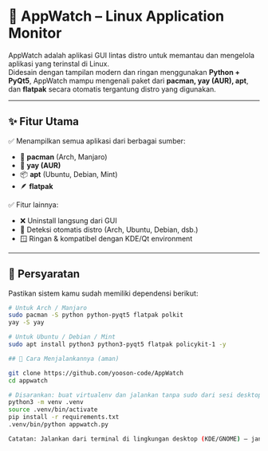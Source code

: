 # 🧩 AppWatch – Linux Application Monitor

AppWatch adalah aplikasi GUI lintas distro untuk memantau dan mengelola aplikasi yang terinstal di Linux.  
Didesain dengan tampilan modern dan ringan menggunakan **Python + PyQt5**, AppWatch mampu mengenali paket dari **pacman, yay (AUR), apt**, dan **flatpak** secara otomatis tergantung distro yang digunakan.

---

## ✨ Fitur Utama

✅ Menampilkan semua aplikasi dari berbagai sumber:

- 🧱 **pacman** (Arch, Manjaro)
- 🧩 **yay (AUR)**
- 📦 **apt** (Ubuntu, Debian, Mint)
- 🪶 **flatpak**

✅ Fitur lainnya:

- ❌ Uninstall langsung dari GUI
- 🧠 Deteksi otomatis distro (Arch, Ubuntu, Debian, dsb.)
- 🪟 Ringan & kompatibel dengan KDE/Qt environment

---

## 🧱 Persyaratan

Pastikan sistem kamu sudah memiliki dependensi berikut:

```bash
# Untuk Arch / Manjaro
sudo pacman -S python python-pyqt5 flatpak polkit
yay -S yay

# Untuk Ubuntu / Debian / Mint
sudo apt install python3 python3-pyqt5 flatpak policykit-1 -y

## 📜 Cara Menjalankannya (aman)

git clone https://github.com/yooson-code/AppWatch
cd appwatch

# Disarankan: buat virtualenv dan jalankan tanpa sudo dari sesi desktop
python3 -m venv .venv
source .venv/bin/activate
pip install -r requirements.txt
.venv/bin/python appwatch.py

Catatan: Jalankan dari terminal di lingkungan desktop (KDE/GNOME) — jangan jalankan GUI sebagai root (sudo) karena dapat mencegah jendela muncul atau menyebabkan masalah izin untuk plugin Qt.
```
